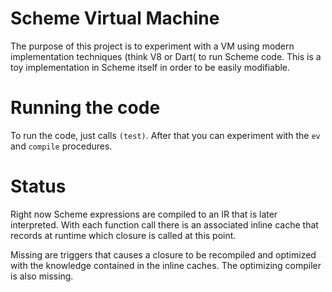# Scheme Virtual Machine

The purpose of this project is to experiment with a VM using modern
implementation techniques (think V8 or Dart( to run Scheme code.
This is a toy implementation in Scheme itself in order to be easily
modifiable.

# Running the code

To run the code, just calls `(test)`. After that you can experiment 
with the `ev` and `compile` procedures.

# Status

Right now Scheme expressions are compiled to an IR that is later 
interpreted. With each function call there is an associated inline cache 
that records at runtime which closure is called at this point.

Missing are triggers that causes a closure to be recompiled and 
optimized with the knowledge contained in the inline caches. The 
optimizing compiler is also missing.
